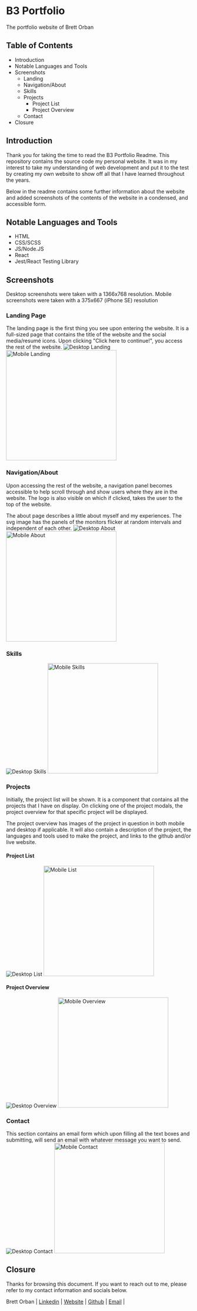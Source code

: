 # B3 Portfolio
The portfolio website of Brett Orban
## Table of Contents
* Introduction
* Notable Languages and Tools
* Screenshots
  * Landing
  * Navigation/About
  * Skills
  * Projects
    * Project List
    * Project Overview
  * Contact
* Closure

## Introduction

Thank you for taking the time to read the B3 Portfolio Readme. This repository contains
the source code my personal website. It was in my interest to take my 
understanding of web development and put it to the test by creating 
my own website to show off all that I have learned throughout the years.

Below in the readme contains some further information about the website 
and added screenshots of the contents of the website in a condensed, 
and accessible form.

## Notable Languages and Tools

* HTML
* CSS/SCSS
* JS/Node.JS
* React
* Jest/React Testing Library

## Screenshots
Desktop screenshots were taken with a 1366x768 resolution. Mobile screenshots 
were taken with a 375x667 (iPhone SE) resolution
### Landing Page
The landing page is the first thing you see upon entering the website. 
It is a full-sized page that contains the title of the website and 
the social media/resumé icons. Upon clicking "Click here to continue!", 
you access the rest of the website.
![Desktop Landing](/readmeImages/web-rm-d-01.jpg)
<img src="./readmeImages/web-rm-m-01.jpg" alt="Mobile Landing" height="300" />

### Navigation/About
Upon accessing the rest of the website, a navigation panel becomes 
accessible to help scroll through and show users where they are in 
the website. The logo is also visible on which if clicked, takes 
the user to the top of the website.

The about page describes a little about myself and my 
experiences. The svg image has the panels of the monitors flicker at 
random intervals and independent of each other.
![Desktop About](/readmeImages/web-rm-d-02.jpg)
<img src="./readmeImages/web-rm-m-02.jpg" alt="Mobile About" height="300" />

### Skills
![Desktop Skills](/readmeImages/web-rm-d-03.jpg)
<img src="./readmeImages/web-rm-m-03.jpg" alt="Mobile Skills" height="300" />

### Projects
Initially, the project list will be shown. It is a component that 
contains all the projects that I have on display. On clicking one 
of the project modals, the project overview for that specific 
project will be displayed.

The project overview has images of the project in question in both 
mobile and desktop if applicable. It will also contain a description 
of the project, the languages and tools used to make the project, 
and links to the github and/or live website.
#### Project List
![Desktop List](/readmeImages/web-rm-d-04.jpg)
<img src="./readmeImages/web-rm-m-04.jpg" alt="Mobile List" height="300" />

#### Project Overview
![Desktop Overview](/readmeImages/web-rm-d-05.jpg)
<img src="./readmeImages/web-rm-m-05.jpg" alt="Mobile Overview" height="300" />

### Contact
This section contains an email form which upon filling all the 
text boxes and submitting, will send an email with whatever 
message you want to send.
![Desktop Contact](/readmeImages/web-rm-d-06.jpg)
<img src="./readmeImages/web-rm-m-06.jpg" alt="Mobile Contact" height="300" />

## Closure
Thanks for browsing this document. If you want to reach out to me, 
please refer to my contact information and socials below.

Brett Orban | [Linkedin](https://www.linkedin.com/in/brett-orban/) | 
[Website]() | [Github](https://github.com/Bretty01) | 
[Email](mailto:b3orban@gmail.com) |